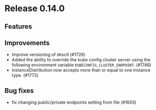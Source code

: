 # Release 0.14.0

## Features

## Improvements

- Improve versioning of eksctl (#1726)
- Added the ability to override the kube config cluster server using the
  following environment variable `KUBECONFIG_CLUSTER_ENDPOINT`. (#1746)
- InstanceDistribution now accepts more than or equal to one instance type. (#1772)

## Bug fixes

- fix changing public/private endpoints setting from file (#1693)
